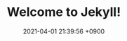 ---
layout: post
title:  "Welcome to Jekyll!"
date:   2021-04-01 21:39:56 +0900
categories: jekyll update
---